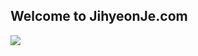 ## Welcome to JihyeonJe.com
<img src ="https://www.thetimes.co.uk/imageserver/image/%2Fmethode%2Ftimes%2Fprod%2Fweb%2Fbin%2F11fb3572-7380-11e7-8eac-856e9b33761e.jpg?crop=3000%2C1687%2C0%2C156&resize=1180">
